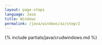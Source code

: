 ```yaml
---
layout: page-steps
language: Java
title: Windows
permalink: /java/windows/az/step/2
---
```


{% include partials/java/crudwindows.md %}
